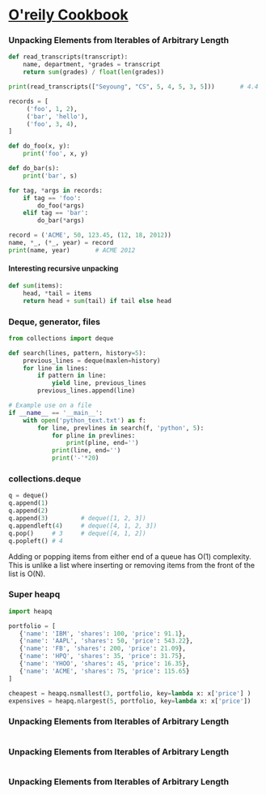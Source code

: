 # [O'reily Cookbook](http://chimera.labs.oreilly.com/books/1230000000393/ch01.html#_problem_2)

### Unpacking Elements from Iterables of Arbitrary Length
```python
def read_transcripts(transcript):
    name, department, *grades = transcript
    return sum(grades) / float(len(grades))

print(read_transcripts(["Seyoung", "CS", 5, 4, 5, 3, 5]))       # 4.4
```

```python
records = [
     ('foo', 1, 2),
     ('bar', 'hello'),
     ('foo', 3, 4),
]

def do_foo(x, y):
    print('foo', x, y)

def do_bar(s):
    print('bar', s)

for tag, *args in records:
    if tag == 'foo':
        do_foo(*args)
    elif tag == 'bar':
        do_bar(*args)
```

```python
record = ('ACME', 50, 123.45, (12, 18, 2012))
name, *_, (*_, year) = record
print(name, year)       # ACME 2012
```

#### Interesting recursive unpacking
```python
def sum(items):
    head, *tail = items
    return head + sum(tail) if tail else head
```

### Deque, generator, files
```python
from collections import deque

def search(lines, pattern, history=5):
    previous_lines = deque(maxlen=history)
    for line in lines:
        if pattern in line:
            yield line, previous_lines
        previous_lines.append(line)

# Example use on a file
if __name__ == '__main__':
    with open('python_text.txt') as f:
        for line, prevlines in search(f, 'python', 5):
            for pline in prevlines:
                print(pline, end='')
            print(line, end='')
            print('-'*20)
```

### collections.deque
```python
q = deque()
q.append(1)
q.append(2)
q.append(3)         # deque([1, 2, 3])
q.appendleft(4)     # deque([4, 1, 2, 3])
q.pop()     # 3     # deque([4, 1, 2])
q.popleft() # 4
```
Adding or popping items from either end of a queue has O(1) complexity. This is unlike a list where inserting or removing items from the front of the list is O(N).

### Super heapq
```python
import heapq

portfolio = [
   {'name': 'IBM', 'shares': 100, 'price': 91.1},
   {'name': 'AAPL', 'shares': 50, 'price': 543.22},
   {'name': 'FB', 'shares': 200, 'price': 21.09},
   {'name': 'HPQ', 'shares': 35, 'price': 31.75},
   {'name': 'YHOO', 'shares': 45, 'price': 16.35},
   {'name': 'ACME', 'shares': 75, 'price': 115.65}
]

cheapest = heapq.nsmallest(3, portfolio, key=lambda x: x['price'] )
expensives = heapq.nlargest(5, portfolio, key=lambda x: x['price'])
```

### Unpacking Elements from Iterables of Arbitrary Length
```python

```

### Unpacking Elements from Iterables of Arbitrary Length
```python

```

### Unpacking Elements from Iterables of Arbitrary Length
```python

```
